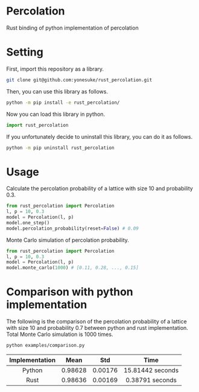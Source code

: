 # Percolation

Rust binding of python implementation of percolation

# Setting
First, import this repository as a library.

```bash
git clone git@github.com:yonesuke/rust_percolation.git
```

Then, you can use this library as follows.

```bash
python -m pip install -e rust_percolation/
```

Now you can load this library in python.
```python
import rust_percolation
```

If you unfortunately decide to uninstall this library, you can do it as follows.

```bash
python -m pip uninstall rust_percolation
```

# Usage
Calculate the percolation probability of a lattice with size 10 and probability 0.3.
```python
from rust_percolation import Percolation
l, p = 10, 0.3
model = Percolation(l, p)
model.one_step()
model.percolation_probability(reset=False) # 0.09
```

Monte Carlo simulation of percolation probability.
```python
from rust_percolation import Percolation
l, p = 10, 0.3
model = Percolation(l, p)
model.monte_carlo(1000) # [0.11, 0.28, ..., 0.15]
```

# Comparison with python implementation
The following is the comparison of the percolation probability of a lattice with size 10 and probability 0.7 between python and rust implementation.
Total Monte Carlo simulation is 1000 times.

```bash
python examples/comparison.py
```

| Implementation | Mean | Std | Time |
|:---:|:---:|:---:|:---:|
| Python | 0.98628 | 0.00176 | 15.81442 seconds |
| Rust | 0.98636 | 0.00169 | 0.38791 seconds |
